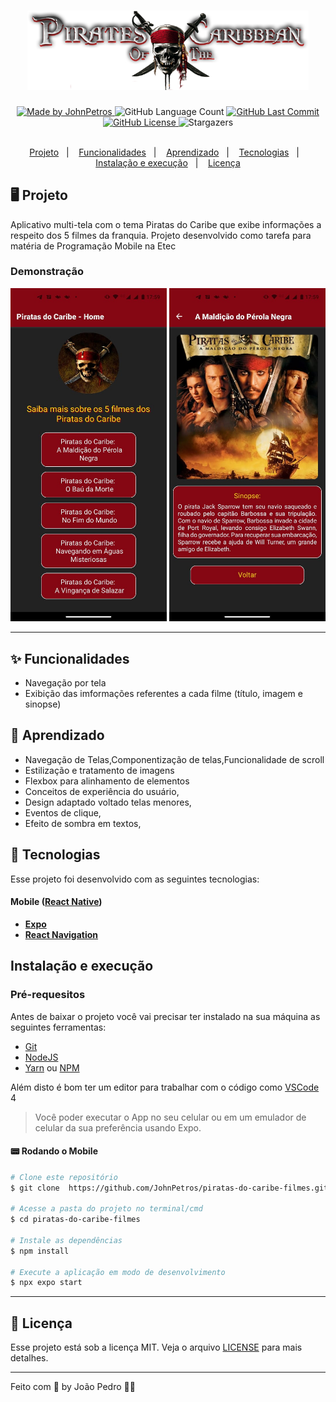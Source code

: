 <h1 align="center">
    <img alt="Nubank" src=".github/piratas-do-caribe-logo.png" width="450px" />
</h1>

<div align="center">
   <a href="https://github.com/JohnPetros">
      <img alt="Made by JohnPetros" src="https://img.shields.io/badge/made%20by-JohnPetros-blueviolet">
   </a>
   <img alt="GitHub Language Count" src="https://img.shields.io/github/languages/count/JohnPetros/piratas-do-caribe-filmes">
   <a href="https://github.com/JohnPetros/piratas-do-caribe-filmes/commits/main">
      <img alt="GitHub Last Commit" src="https://img.shields.io/github/last-commit/JohnPetros/piratas-do-caribe-filmes">
   </a>
  </a>
   </a>
   <a href="https://github.com/JohnPetros/piratas-do-caribe-filmes/blob/main/LICENSE.md">
      <img alt="GitHub License" src="https://img.shields.io/github/license/JohnPetros/piratas-do-caribe-filmes">
   </a>
    <img alt="Stargazers" src="https://img.shields.io/github/stars/JohnPetros/piratas-do-caribe-filmes?style=social">
</div>

<br>

<p align="center">
  <a href="#-projeto">Projeto</a>&nbsp;&nbsp;&nbsp;|&nbsp;&nbsp;&nbsp;
  <a href="#-funcionalidades">Funcionalidades</a>&nbsp;&nbsp;&nbsp;|&nbsp;&nbsp;&nbsp;
  <a href="#-aprendizado">Aprendizado</a>&nbsp;&nbsp;&nbsp;|&nbsp;&nbsp;&nbsp;
  <a href="#-tecnologias">Tecnologias</a>&nbsp;&nbsp;&nbsp;|&nbsp;&nbsp;&nbsp;
  <a href="#-instalação-e-execução">Instalação e execução</a>&nbsp;&nbsp;&nbsp;|&nbsp;&nbsp;&nbsp;
  <a href="#-licença">Licença</a>
</p>

## 🖥️ Projeto

Aplicativo multi-tela com o tema Piratas do Caribe que exibe informações a respeito dos 5 filmes da franquia. Projeto desenvolvido como tarefa para matéria de Programação Mobile na Etec

### Demonstração
<div align="center">
    <img width="250" alt="piratas-do-caribe-foto-1" src=".github/piratas-do-caribe-1.jpg"  />
    <img width="250" alt="piratas-do-caribe-foto-2" src=".github/piratas-do-caribe-2.jpg"  />
</div>
<hr>

## ✨ Funcionalidades

- Navegação por tela
- Exibição das imformações referentes a cada filme (título, imagem e sinopse)

## 📖 Aprendizado

- Navegação de Telas,Componentização de telas,Funcionalidade de scroll   
- Estilização e tratamento de imagens
- Flexbox para alinhamento de elementos
- Conceitos de experiência do usuário,
- Design adaptado voltado telas menores,
- Eventos de clique,
- Efeito de sombra em textos,

## 🚀 Tecnologias

Esse projeto foi desenvolvido com as seguintes tecnologias:

#### **Mobile** ([React Native](http://www.reactnative.com/))

- **[Expo](https://expo.io/)**
- **[React Navigation](https://reactnavigation.org/)**

## Instalação e execução

### Pré-requesitos

Antes de baixar o projeto você vai precisar ter instalado na sua máquina as seguintes ferramentas:

- [Git](https://git-scm.com)
- [NodeJS](https://nodejs.org/en/)
- [Yarn](https://yarnpkg.com/) ou [NPM](https://www.npmjs.com/)

Além disto é bom ter um editor para trabalhar com o código como [VSCode](https://code.visualstudio.com/)<br>4

> Você poder executar o App no seu celular ou em um emulador de celular da sua preferência usando Expo.

#### 📟 Rodando o Mobile

```bash
# Clone este repositório
$ git clone  https://github.com/JohnPetros/piratas-do-caribe-filmes.git

# Acesse a pasta do projeto no terminal/cmd
$ cd piratas-do-caribe-filmes

# Instale as dependências
$ npm install

# Execute a aplicação em modo de desenvolvimento
$ npx expo start

```
---

## :memo: Licença

Esse projeto está sob a licença MIT. Veja o arquivo [LICENSE](LICENSE) para mais detalhes.

---

Feito com 💜 by João Pedro 👋🏻
